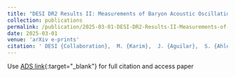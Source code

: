 ```yaml
---
title: "DESI DR2 Results II: Measurements of Baryon Acoustic Oscillations and Cosmological Constraints"
collection: publications
permalink: /publication/2025-03-01-DESI-DR2-Results-II-Measurements-of-Baryon-Acoustic-Oscillations-and-Cosmological-Constraints
date: 2025-03-01
venue: 'arXiv e-prints'
citation: ' DESI {Collaboration},  M. {Karim},  J. {Aguilar},  S. {Ahlen},  S. {Alam},  L. {Allen} et al.&quot;DESI DR2 Results II: Measurements of Baryon Acoustic Oscillations and Cosmological Constraints.&quot; arXiv e-prints, 2025.'
---
```

Use [ADS link](https://ui.adsabs.harvard.edu/abs/2025arXiv250314738D){:target="_blank"} for full citation and access paper
